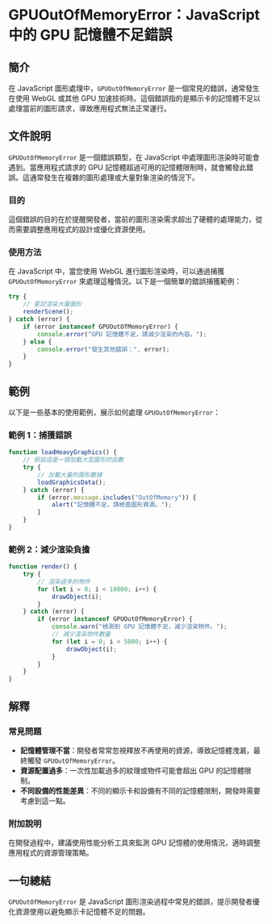 <!--
Meta Description: # GPUOutOfMemoryError：JavaScript 中的 GPU 記憶體不足錯誤 ## 簡介 在 JavaScript 圖形處理中，`GPUOutOfMemoryError` 是一個常見的錯誤，通常發生在使用 WebGL 或其他 GPU 加速技術時。這個錯誤指的是顯示卡的記憶體不足以處...
Meta Keywords: gpuoutofmemoryerror, error, javascript, gpu, try
-->

# GPUOutOfMemoryError：JavaScript 中的 GPU 記憶體不足錯誤

## 簡介
在 JavaScript 圖形處理中，`GPUOutOfMemoryError` 是一個常見的錯誤，通常發生在使用 WebGL 或其他 GPU 加速技術時。這個錯誤指的是顯示卡的記憶體不足以處理當前的圖形請求，導致應用程式無法正常運行。

## 文件說明
`GPUOutOfMemoryError` 是一個錯誤類型，在 JavaScript 中處理圖形渲染時可能會遇到。當應用程式請求的 GPU 記憶體超過可用的記憶體限制時，就會觸發此錯誤。這通常發生在複雜的圖形處理或大量對象渲染的情況下。

### 目的
這個錯誤的目的在於提醒開發者，當前的圖形渲染需求超出了硬體的處理能力，從而需要調整應用程式的設計或優化資源使用。

### 使用方法
在 JavaScript 中，當您使用 WebGL 進行圖形渲染時，可以通過捕獲 `GPUOutOfMemoryError` 來處理這種情況。以下是一個簡單的錯誤捕獲範例：

```javascript
try {
    // 嘗試渲染大量圖形
    renderScene();
} catch (error) {
    if (error instanceof GPUOutOfMemoryError) {
        console.error("GPU 記憶體不足，請減少渲染的內容。");
    } else {
        console.error("發生其他錯誤：", error);
    }
}
```

## 範例
以下是一些基本的使用範例，展示如何處理 `GPUOutOfMemoryError`：

### 範例 1：捕獲錯誤
```javascript
function loadHeavyGraphics() {
    // 假設這是一個加載大型圖形的函數
    try {
        // 加載大量的圖形數據
        loadGraphicsData();
    } catch (error) {
        if (error.message.includes("OutOfMemory")) {
            alert("記憶體不足，請檢查圖形資源。");
        }
    }
}
```

### 範例 2：減少渲染負擔
```javascript
function render() {
    try {
        // 渲染過多的物件
        for (let i = 0; i < 10000; i++) {
            drawObject(i);
        }
    } catch (error) {
        if (error instanceof GPUOutOfMemoryError) {
            console.warn("檢測到 GPU 記憶體不足，減少渲染物件。");
            // 減少渲染物件數量
            for (let i = 0; i < 5000; i++) {
                drawObject(i);
            }
        }
    }
}
```

## 解釋
### 常見問題
- **記憶體管理不當**：開發者常常忽視釋放不再使用的資源，導致記憶體洩漏，最終觸發 `GPUOutOfMemoryError`。
- **資源配置過多**：一次性加載過多的紋理或物件可能會超出 GPU 的記憶體限制。
- **不同設備的性能差異**：不同的顯示卡和設備有不同的記憶體限制，開發時需要考慮到這一點。

### 附加說明
在開發過程中，建議使用性能分析工具來監測 GPU 記憶體的使用情況，適時調整應用程式的資源管理策略。

## 一句總結
`GPUOutOfMemoryError` 是 JavaScript 圖形渲染過程中常見的錯誤，提示開發者優化資源使用以避免顯示卡記憶體不足的問題。